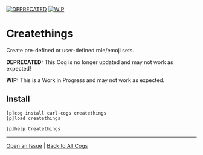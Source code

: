 [![DEPRECATED](https://img.shields.io/badge/tag-DEPRECATED-red?logo=git&logoColor=white)](../README.md#tags)
[![WIP](https://img.shields.io/badge/tag-WIP-orange?logo=git&logoColor=white)](../README.md#tags)
# Createthings

Create pre-defined or user-defined role/emoji sets.

**DEPRECATED:** This Cog is no longer updated and may not work as expected!

**WIP:** This is a Work in Progress and may not work as expected.

## Install

```text
[p]cog install carl-cogs createthings
[p]load createthings

[p]help Createthings
```

---
[Open an Issue](https://github.com/smashedr/carl-cogs/issues/new?title=Createthings) |
[Back to All Cogs](../README.md#public-cogs)
